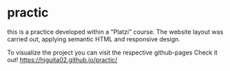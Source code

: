 # practic
 this is a practice developed within a "Platzi" course.
 The website layout was carried out, applying semantic HTML and responsive design.
 
 
To visualize the project you can visit the respective github-pages
Check it out!
https://higuita02.github.io/practic/
 
